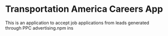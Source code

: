 # Transportation America Careers App

This is an application to accept job applications from leads generated through PPC advertising.npm ins